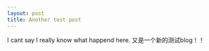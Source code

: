 ```yaml
---
layout: post
title: Another test post
---
```


I cant say I really know what happend here.
又是一个新的测试blog！！
